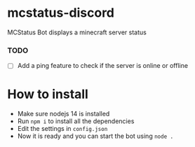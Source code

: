 # mcstatus-discord

MCStatus Bot displays a minecraft server status

### TODO
- [ ] Add a ping feature to check if the server is online or offline

# How to install

- Make sure nodejs 14 is installed
- Run `npm i` to install all the dependencies
- Edit the settings in `config.json`
- Now it is ready and you can start the bot using `node .`
